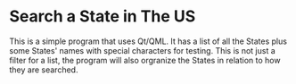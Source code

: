 # Search a State in The US
This is a simple program that uses Qt/QML.
It has a list of all the States plus some States' names with special characters for testing.
This is not just a filter for a list, the program will also orgranize the States in relation to how they are searched. 

